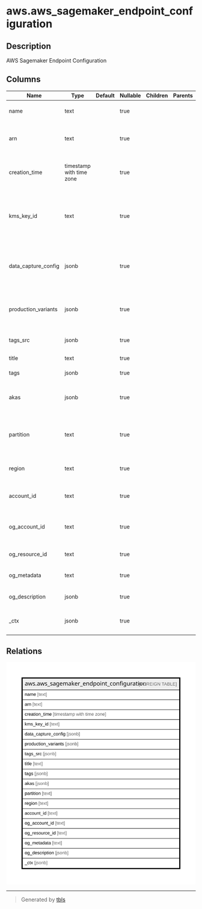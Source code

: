 # aws.aws_sagemaker_endpoint_configuration

## Description

AWS Sagemaker Endpoint Configuration

## Columns

| Name | Type | Default | Nullable | Children | Parents | Comment |
| ---- | ---- | ------- | -------- | -------- | ------- | ------- |
| name | text |  | true |  |  | The name of the endpoint configuration. |
| arn | text |  | true |  |  | The Amazon Resource Name (ARN) of the endpoint configuration. |
| creation_time | timestamp with time zone |  | true |  |  | A timestamp that shows when the endpoint configuration was created. |
| kms_key_id | text |  | true |  |  | AWS KMS key ID Amazon SageMaker uses to encrypt data when storing it on the ML storage volume attached to the instance. |
| data_capture_config | jsonb |  | true |  |  | Specifies the parameters to capture input/output of Sagemaker models endpoints. |
| production_variants | jsonb |  | true |  |  | An array of ProductionVariant objects, one for each model that you want to host at this endpoint. |
| tags_src | jsonb |  | true |  |  | The list of tags for the endpoint configuration. |
| title | text |  | true |  |  | Title of the resource. |
| tags | jsonb |  | true |  |  | A map of tags for the resource. |
| akas | jsonb |  | true |  |  | Array of globally unique identifier strings (also known as) for the resource. |
| partition | text |  | true |  |  | The AWS partition in which the resource is located (aws, aws-cn, or aws-us-gov). |
| region | text |  | true |  |  | The AWS Region in which the resource is located. |
| account_id | text |  | true |  |  | The AWS Account ID in which the resource is located. |
| og_account_id | text |  | true |  |  | The Platform Account ID in which the resource is located. |
| og_resource_id | text |  | true |  |  | The unique ID of the resource in opengovernance. |
| og_metadata | text |  | true |  |  | Platform Metadata of the AWS resource. |
| og_description | jsonb |  | true |  |  | The full model description of the resource |
| _ctx | jsonb |  | true |  |  | Steampipe context in JSON form, e.g. connection_name. |

## Relations

![er](aws.aws_sagemaker_endpoint_configuration.svg)

---

> Generated by [tbls](https://github.com/k1LoW/tbls)
